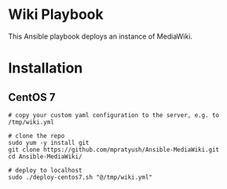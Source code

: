 # Wiki Playbook
This Ansible playbook deploys an instance of MediaWiki.

# Installation
## CentOS 7

```
# copy your custom yaml configuration to the server, e.g. to /tmp/wiki.yml

# clone the repo
sudo yum -y install git
git clone https://github.com/mpratyush/Ansible-MediaWiki.git
cd Ansible-MediaWiki/

# deploy to localhost
sudo ./deploy-centos7.sh "@/tmp/wiki.yml"
```